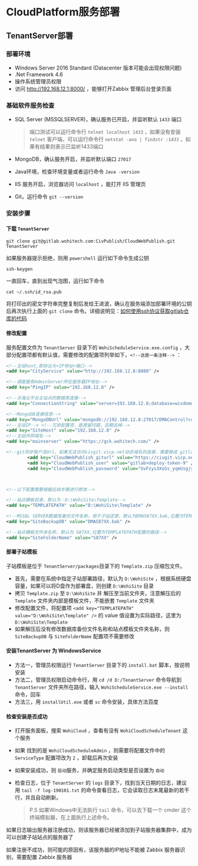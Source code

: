 # CloudPlatform服务部署

## TenantServer部署

### 部署环境

- Windows Server 2016 Standard (Datacenter 版本可能会出现权限问题)
- .Net Framework 4.6
- 操作系统管理员权限
- 访问 http://192.168.12.1:8000/ ，能够打开Zabbix 管理后台登录页面

### 基础软件服务检查

- SQL Server (MSSQLSERVER)，确认服务已开启，并监听默认 `1433` 端口

  > 端口测试可以运行命令行 `telnet localhost 1433` ，如果没有安装 `telnet` 客户端，可以运行命令行 `netstat -ano | findstr :1433` ，如果有结果则表示已监听1433端口

- MongoDB，确认服务开启，并监听默认端口 `27017`

- Java环境，检查环境变量或者运行命令 `Java -version` 

-  IIS 服务开启，浏览器访问 `localhost` ，能打开 IIS 管理页

- Git，运行命令 `git --version` 

### 安装步骤

#### 下载 `TenantServer` 

```
git clone git@gitlab.wohitech.com:CivPublish/CloudWebPublish.git TenantServer
```

如果服务器提示拒绝，则用 `powershell` 运行如下命令生成公钥

```
ssh-keygen
```

一直回车，直到出现气泡图，运行如下命令

```
cat ~/.ssh/id_rsa.pub
```

将打印出的密文字符串完整复制后发给王进波，确认在服务端添加部署环境的公钥后再次执行上面的 `git clone` 命令。详细说明见：[如何使用ssh协议获取gitlab仓库的代码](./如何使用ssh协议获取gitlab仓库的代码.md)  

#### 修改配置

服务配置文件为 `TenantServer` 目录下的 `WohiScheduleService.exe.config` ，大部分配置项都有默认值，需要修改的配置项列举如下，`<!--这是一条注释-->` ：

```xml
<!--主站host,即协议头+IP地址+端口-->
<add key="CityService" value="http://192.168.12.8:8088" />

<!--调度服务AdminServer所在服务器IP地址-->
<add key="PingIP" value="192.168.12.8" />

<!--沃海云平台主站点的数据库连接-->
<add key="ConnectionString" value="server=192.168.12.8;database=wisdomwater;uid=sa;pwd=sa" />

<!--MongoDB连接信息-->
<add key="MongoDBUrl" value="mongodb://192.168.12.8:27017/DMAControl?connectTimeoutMS=5000;maxIdleTimeMS=300000" />
<!--主站IP--> <!--冗余配置项，是遗留问题，后期去掉-->
<add key="SiteHost" value="192.168.12.8" />
<!--主站外网域名--> 
<add key="mainserver" value="https://gck.wohitech.com/" />

<!--git同步账户及Url，如果无法访问civgit.vicp.net动态域名的连接，需要换成 gitlab.wohitech.com-->
		<add key="CloudWebPublish_giturl" value="https://civgit.vicp.net:8443/CivPublish/CloudWebPublish.git" />
		<add key="CloudWebPublish_user" value="gitlab+deploy-token-9" />
		<add key="CloudWebPublish_password" value="GvFzys3XoSs_yqmUsgjy" />



<!--以下配置需要根据后续步骤进行修改-->

<!--站点模板目录，默认为：D:\WohiSite\Template-->
<add key="TEMPLATEPATH" value="D:\WohiSite\Template" />

<!--MSSQL SERVER数据库备份文件名称，用于子站还原，默认为DMAS87XX.bak,位置为TEMPLATEPATH配置的路径下-->
<add key="SiteBackupDB" value="DMAS87XX.bak" />

<!--站点模板文件夹名称，默认为 S87XX,位置为TEMPLATEPATH配置的路径-->
<add key="SiteFolderName" value="S87XX" />
```

#### 部署子站模板

子站模板是位于 `TenantServer/packages`目录下的 `Template.zip` 压缩包文件。

- 首先，需要在系统中指定子站部署路径，默认为 `D:\WohiSite` ，根据系统硬盘容量，如果可以将D盘作为部署盘，则创建 `D:\WohiSite` 目录
-  拷贝 `Template.zip` 至 `D:\WohiSite` 并 解压至当前文件夹，注意解压后的 `Template` 文件夹内部是模板文件，不能嵌套 `Template` 文件夹
- 修改配置文件，将配置项 `<add key="TEMPLATEPATH" value="D:\WohiSite\Template" />` 的 value 值设置为实际路径，这里为  `D:\WohiSite\Template`
- 如果解压后没有修改数据库备份文件名称和站点模板文件夹名称，则 `SiteBackupDB` 与 `SiteFolderName` 配置项不需要修改

#### 安装TenantServer 为 WindowsService

- 方法一，管理员权限运行 `TenantServer` 目录下的 `install.bat` 脚本，按说明安装
- 方法二，管理员权限启动命令行，用 `cd /d D:/TenantServer` 命令导航到`TenantServer` 文件夹所在路径，输入 `WohiScheduleService.exe --install` 命令，回车
- 方法三，用 `installUtil.exe` 或者 `sc` 命令安装，具体方法百度

#### 检查安装是否成功

- 打开服务面板，搜索 `WohiCloud` ，查看有没有 `WohiCloudScheduleTenant` 这个服务

- 如果 找到的是 `WohiCloudScheduleAdmin` ，则需要将配置文件中的  `ServiceType` 配置项改为 `2` ，卸载后再次安装

- 如果安装成功，则 `启动`服务，并确定服务启动类型是否设置为 `自动`

- 检查日志，位于 `TenantServer` 的 `logs` 目录下，找到当天日期的日志，建议用 `tail -f log-190101.txt` 的命令查看日志，它会读取日志末尾最新的若干行，并且自动刷新。

  > P.S 如果Windows中无法执行 `tail` 命令，可以去下载一个 cmder 这个终端模拟器，在上面执行上述命令。

如果日志输出服务器注册成功，则该服务器已经被添加到子站服务器集群中，成为可以创建子站站点的服务器了

如果注册不成功，则可能的原因有，该服务器的IP地址不能被 Zabbix 服务器识别，需要配置 Zabbix 服务器